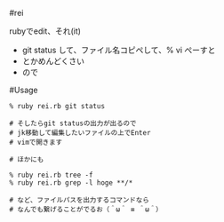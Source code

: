 #rei

rubyでedit、それ(it)

- git status して、ファイル名コピペして、% vi ぺーすと
- とかめんどくさい
- ので

#Usage

```shell
% ruby rei.rb git status

# そしたらgit statusの出力が出るので
# jk移動して編集したいファイルの上でEnter
# vimで開きます

# ほかにも

% ruby rei.rb tree -f
% ruby rei.rb grep -l hoge **/*

# など、ファイルパスを出力するコマンドなら
# なんでも繋げることがでるお（＾ω＾ ≡ ＾ω＾）
```
